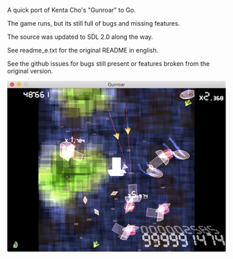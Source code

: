 A quick port of Kenta Cho's "Gunroar" to Go.

The game runs, but its still full of bugs and missing features. 

The source was updated to SDL 2.0 along the way.

See readme_e.txt for the original README in english.

See the github issues for bugs still present or features broken from the original version.

![Screenshot](screenshot.png)

